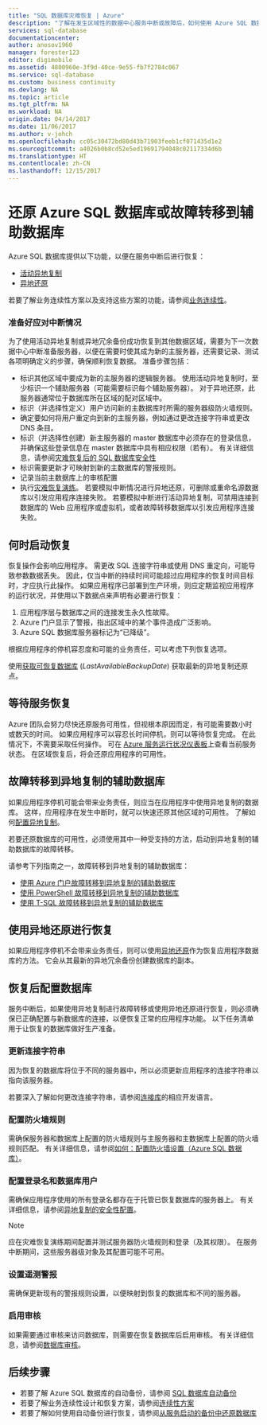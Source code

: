 ```yaml
---
title: "SQL 数据库灾难恢复 | Azure"
description: "了解在发生区域性的数据中心服务中断或故障后，如何使用 Azure SQL 数据库活动异地复制和异地还原功能来恢复数据库。"
services: sql-database
documentationcenter: 
author: anosov1960
manager: forester123
editor: digimobile
ms.assetid: 4800960e-3f9d-40ce-9e55-fb7f2784c067
ms.service: sql-database
ms.custom: business continuity
ms.devlang: NA
ms.topic: article
ms.tgt_pltfrm: NA
ms.workload: NA
origin.date: 04/14/2017
ms.date: 11/06/2017
ms.author: v-johch
ms.openlocfilehash: cc05c30472bd80d43b71903feeb1cf071435d1e2
ms.sourcegitcommit: a4026b0b8cd52e5ed19691794048c02117334d6b
ms.translationtype: HT
ms.contentlocale: zh-CN
ms.lasthandoff: 12/15/2017
---
```

# <a name="restore-an-azure-sql-database-or-failover-to-a-secondary"></a>还原 Azure SQL 数据库或故障转移到辅助数据库
Azure SQL 数据库提供以下功能，以便在服务中断后进行恢复：

* [活动异地复制](sql-database-geo-replication-overview.md)
* [异地还原](sql-database-recovery-using-backups.md#point-in-time-restore)

若要了解业务连续性方案以及支持这些方案的功能，请参阅[业务连续性](sql-database-business-continuity.md)。

### <a name="prepare-for-the-event-of-an-outage"></a>准备好应对中断情况
为了使用活动异地复制或异地冗余备份成功恢复到其他数据区域，需要为下一次数据中心中断准备服务器，以便在需要时使其成为新的主服务器，还需要记录、测试各项明确定义的步骤，确保顺利恢复数据。 准备步骤包括：

* 标识其他区域中要成为新的主服务器的逻辑服务器。 使用活动异地复制时，至少标识一个辅助服务器（可能需要标识每个辅助服务器）。 对于异地还原，此服务器通常位于数据库所在区域的配对区域中。
* 标识（并选择性定义）用户访问新的主数据库时所需的服务器级防火墙规则。
* 确定要如何将用户重定向到新的主服务器，例如通过更改连接字符串或更改 DNS 条目。
* 标识（并选择性创建）新主服务器的 master 数据库中必须存在的登录信息，并确保这些登录信息在 master 数据库中具有相应权限（若有）。 有关详细信息，请参阅[灾难恢复后的 SQL 数据库安全性](sql-database-geo-replication-security-config.md)
* 标识需要更新才可映射到新的主数据库的警报规则。
* 记录当前主数据库上的审核配置
* 执行[灾难恢复演练](sql-database-disaster-recovery-drills.md)。 若要模拟中断情况进行异地还原，可删除或重命名源数据库以引发应用程序连接失败。 若要模拟中断进行活动异地复制，可禁用连接到数据库的 Web 应用程序或虚拟机，或者故障转移数据库以引发应用程序连接失败。

## <a name="when-to-initiate-recovery"></a>何时启动恢复
恢复操作会影响应用程序。 需更改 SQL 连接字符串或使用 DNS 重定向，可能导致参数数据丢失。 因此，仅当中断的持续时间可能超过应用程序的恢复时间目标时，才应执行此操作。 如果应用程序已部署到生产环境，则应定期监视应用程序的运行状况，并使用以下数据点来声明有必要进行恢复：

1. 应用程序层与数据库之间的连接发生永久性故障。
2. Azure 门户显示了警报，指出区域中的某个事件造成广泛影响。
3. Azure SQL 数据库服务器标记为“已降级”。

根据应用程序的停机容忍度和可能的业务责任，可以考虑下列恢复选项。

使用[获取可恢复数据库](https://msdn.microsoft.com/library/dn800985.aspx) (*LastAvailableBackupDate*) 获取最新的异地复制还原点。

## <a name="wait-for-service-recovery"></a>等待服务恢复
Azure 团队会努力尽快还原服务可用性，但视根本原因而定，有可能需要数小时或数天的时间。  如果应用程序可以容忍长时间停机，则可以等待恢复完成。 在此情况下，不需要采取任何操作。 可在 [Azure 服务运行状况仪表板](https://www.azure.cn/support/service-dashboard/)上查看当前服务状态。 在区域恢复后，将会还原应用程序的可用性。

## <a name="fail-over-to-geo-replicated-secondary-database"></a>故障转移到异地复制的辅助数据库
如果应用程序停机可能会带来业务责任，则应当在应用程序中使用异地复制的数据库。 这样，应用程序在发生中断时，就可以快速还原其他区域的可用性。 了解如何[配置异地复制](sql-database-geo-replication-portal.md)。

若要还原数据库的可用性，必须使用其中一种受支持的方法，启动到异地复制的辅助数据库的故障转移。

请参考下列指南之一，故障转移到异地复制的辅助数据库：

* [使用 Azure 门户故障转移到异地复制的辅助数据库](sql-database-geo-replication-portal.md)
* [使用 PowerShell 故障转移到异地复制的辅助数据库](scripts/sql-database-setup-geodr-and-failover-database-powershell.md)
* [使用 T-SQL 故障转移到异地复制的辅助数据库](https://docs.microsoft.com/sql/t-sql/statements/alter-database-azure-sql-database)

## <a name="recover-using-geo-restore"></a>使用异地还原进行恢复
如果应用程序停机不会带来业务责任，则可以使用[异地还原](sql-database-recovery-using-backups.md)作为恢复应用程序数据库的方法。 它会从其最新的异地冗余备份创建数据库的副本。

## <a name="configure-your-database-after-recovery"></a>恢复后配置数据库
服务中断后，如果使用异地复制进行故障转移或使用异地还原进行恢复，则必须确保已正确配置与新数据库的连接，以便恢复正常的应用程序功能。 以下任务清单用于让恢复的数据库做好生产准备。

### <a name="update-connection-strings"></a>更新连接字符串
因为恢复的数据库将位于不同的服务器中，所以必须更新应用程序的连接字符串以指向该服务器。

若要深入了解如何更改连接字符串，请参阅[连接库](sql-database-libraries.md)的相应开发语言。

### <a name="configure-firewall-rules"></a>配置防火墙规则
需确保服务器和数据库上配置的防火墙规则与主服务器和主数据库上配置的防火墙规则匹配。 有关详细信息，请参阅[如何：配置防火墙设置（Azure SQL 数据库）](sql-database-configure-firewall-settings.md)。

### <a name="configure-logins-and-database-users"></a>配置登录名和数据库用户
需确保应用程序使用的所有登录名都存在于托管已恢复数据库的服务器上。 有关详细信息，请参阅[异地复制的安全性配置](sql-database-geo-replication-security-config.md)。

> [!NOTE]
> 应在灾难恢复演练期间配置并测试服务器防火墙规则和登录（及其权限）。 在服务中断期间，这些服务器级对象及其配置可能不可用。
> 
> 

### <a name="setup-telemetry-alerts"></a>设置遥测警报
需确保更新现有的警报规则设置，以便映射到恢复的数据库和不同的服务器。


### <a name="enable-auditing"></a>启用审核
如果需要通过审核来访问数据库，则需要在恢复数据库后启用审核。 有关详细信息，请参阅[数据库审核](sql-database-auditing.md)。

## <a name="next-steps"></a>后续步骤
* 若要了解 Azure SQL 数据库的自动备份，请参阅 [SQL 数据库自动备份](sql-database-automated-backups.md)
* 若要了解业务连续性设计和恢复方案，请参阅[连续性方案](sql-database-business-continuity.md)
* 若要了解如何使用自动备份进行恢复，请参阅[从服务启动的备份中还原数据库](sql-database-recovery-using-backups.md)

